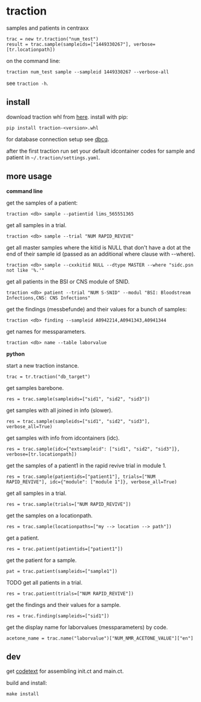 # traction

samples and patients in centraxx

```
trac = new tr.traction("num_test")
result = trac.sample(sampleids=["1449330267"], verbose=[tr.locationpath])
```

on the command line:

```
traction num_test sample --sampleid 1449330267 --verbose-all
```

see `traction -h`.

## install

download traction whl from
[here](https://github.com/numlims/traction/releases). install with
pip:

```
pip install traction-<version>.whl
```

for database connection setup see
[dbcq](https://github.com/numlims/dbcq?tab=readme-ov-file#db-connection).

after the first traction run set your default idcontainer codes for
sample and patient in `~/.traction/settings.yaml`. 

## more usage

**command line**

get the samples of a patient:

```
traction <db> sample --patientid lims_565551365
```

get all samples in a trial.

```
traction <db> sample --trial "NUM RAPID_REVIVE"
```

get all master samples where the kitid is NULL that don't have a dot
at the end of their sample id (passed as an additional where clause
with --where).

```
traction <db> sample --cxxkitid NULL --dtype MASTER --where "sidc.psn not like '%.'"
```

get all patients in the BSI or CNS module of SNID.

```
traction <db> patient --trial "NUM S-SNID" --modul "BSI: Bloodstream Infections,CNS: CNS Infections"
```

get the findings (messbefunde) and their values for a bunch of samples:

```
traction <db> finding --sampleid A0942214,A0941343,A0941344
```

get names for messparameters.

```
traction <db> name --table laborvalue
```

**python**

start a new traction instance.

```
trac = tr.traction("db_target")
```

get samples barebone.

```
res = trac.sample(sampleids=["sid1", "sid2", "sid3"])
```

get samples with all joined in info (slower).

```
res = trac.sample(sampleids=["sid1", "sid2", "sid3"], verbose_all=True)
```

get samples with info from idcontainers (idc).

```
res = trac.sample(idc={"extsampleid": ["sid1", "sid2", "sid3"]}, verbose=[tr.locationpath])
```

get the samples of a patient1 in the rapid revive trial in module 1.

```
res = trac.sample(patientids=["patient1"], trials=["NUM RAPID_REVIVE"], idc={"module": ["module 1"]}, verbose_all=True)
```

get all samples in a trial.

```
res = trac.sample(trials=["NUM RAPID_REVIVE"])
```

get the samples on a locationpath.

```
res = trac.sample(locationpaths=["my --> location --> path"])
```

get a patient.

```
res = trac.patient(patientids=["patient1"])
```

get the patient for a sample.

```
pat = trac.patient(sampleids=["sample1"])
```

TODO get all patients in a trial.

```
res = trac.patient(trials=["NUM RAPID_REVIVE"])
```

get the findings and their values for a sample.

```
res = trac.finding(sampleids=["sid1"])
```

get the display name for laborvalues (messparameters) by code.

```
acetone_name = trac.name("laborvalue")["NUM_NMR_ACETONE_VALUE"]["en"]
```

## dev

get [codetext](https://github.com/tnustrings/ct) for assembling init.ct
and main.ct.

build and install:

```
make install
```